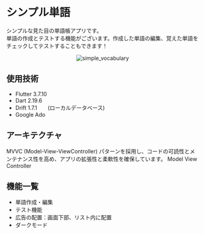 <h1>シンプル単語</h1>
<p>シンプルな見た目の単語帳アプリです。<br> 単語の作成とテストする機能がございます。作成した単語の編集、覚えた単語をチェックしてテストすることもできます！</p>
<div align="center">
  <img src="https://github.com/kenta-u17/simple-vocabulary/assets/87677449/bbb738eb-b016-45a9-a167-9fd6c48163d5" alt="simple_vocabulary" style="">
</div>
<h2>使用技術</h2>
<ul>
  <li>Flutter 3.7.10</li>
  <li>Dart 2.19.6</li>
  <li>Drift 1.7.1　　(ローカルデータベース)</li>
  <li>Google Ado</li>
</ul>

<h2>アーキテクチャ</h2>
MVVC (Model-View-ViewController) パターンを採用し、コードの可読性とメンテナンス性を高め、アプリの拡張性と柔軟性を確保しています。
Model
View
Controller

<h2>機能一覧</h2>
<ul>
  <li>単語作成・編集</li>
  <li>テスト機能</li>
  <li>広告の配置：画面下部、リスト内に配置</li>
  <li>ダークモード</li>
</ul>
